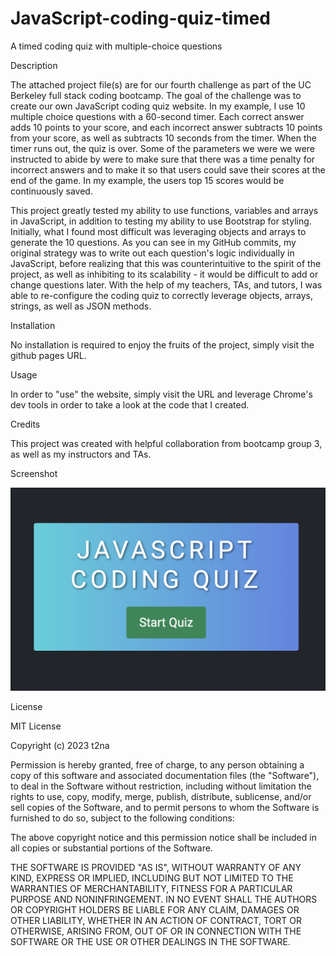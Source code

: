 # JavaScript-coding-quiz-timed
A timed coding quiz with multiple-choice questions

Description

The attached project file(s) are for our fourth challenge as part of the UC Berkeley full stack coding bootcamp. The goal of the challenge was to create our own JavaScript coding quiz website. In my example, I use 10 multiple choice questions with a 60-second timer. Each correct answer adds 10 points to your score, and each incorrect answer subtracts 10 points from your score, as well as subtracts 10 seconds from the timer. When the timer runs out, the quiz is over. Some of the parameters we were we were instructed to abide by were to make sure that there was a time penalty for incorrect answers and to make it so that users could save their scores at the end of the game. In my example, the users top 15 scores would be continuously saved.

This project greatly tested my ability to use functions, variables and arrays in JavaScript, in addition to testing my ability to use Bootstrap for styling. Initially, what I found most difficult was leveraging objects and arrays to generate the 10 questions. As you can see in my GitHub commits, my original strategy was to write out each question's logic individually in JavaScript, before realizing that this was counterintuitive to the spirit of the project, as well as inhibiting to its scalability - it would be difficult to add or change questions later. With the help of my teachers, TAs, and tutors, I was able to re-configure the coding quiz to correctly leverage objects, arrays, strings, as well as JSON methods.

Installation

No installation is required to enjoy the fruits of the project, simply visit the github pages URL.

Usage

In order to "use" the website, simply visit the URL and leverage Chrome's dev tools in order to take a look at the code that I created.

Credits

This project was created with helpful collaboration from bootcamp group 3, as well as my instructors and TAs.

Screenshot

![JavaScript Coding Quiz Screenshot](./assets/images/JavaScript%20Coding%20Quiz.png)

License

MIT License

Copyright (c) 2023 t2na

Permission is hereby granted, free of charge, to any person obtaining a copy of this software and associated documentation files (the "Software"), to deal in the Software without restriction, including without limitation the rights to use, copy, modify, merge, publish, distribute, sublicense, and/or sell copies of the Software, and to permit persons to whom the Software is furnished to do so, subject to the following conditions:

The above copyright notice and this permission notice shall be included in all copies or substantial portions of the Software.

THE SOFTWARE IS PROVIDED "AS IS", WITHOUT WARRANTY OF ANY KIND, EXPRESS OR IMPLIED, INCLUDING BUT NOT LIMITED TO THE WARRANTIES OF MERCHANTABILITY, FITNESS FOR A PARTICULAR PURPOSE AND NONINFRINGEMENT. IN NO EVENT SHALL THE AUTHORS OR COPYRIGHT HOLDERS BE LIABLE FOR ANY CLAIM, DAMAGES OR OTHER LIABILITY, WHETHER IN AN ACTION OF CONTRACT, TORT OR OTHERWISE, ARISING FROM, OUT OF OR IN CONNECTION WITH THE SOFTWARE OR THE USE OR OTHER DEALINGS IN THE SOFTWARE.